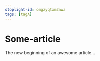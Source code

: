 ```yaml
---
stoplight-id: omgzyqtxm3nwa
tags: [tagA]
---
```


# Some-article

The new beginning of an awesome article...

